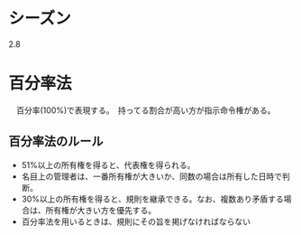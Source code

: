 # シーズン
2.8

# 百分率法
　百分率(100%)で表現する。　持ってる割合が高い方が指示命令権がある。

## 百分率法のルール
- 51%以上の所有権を得ると、代表権を得られる。
- 名目上の管理者は、一番所有権が大きいか、同数の場合は所有した日時で判断。
- 30%以上の所有権を得ると、規則を継承できる。なお、複数あり矛盾する場合は、所有権が大きい方を優先する。
- 百分率法を用いるときは、規則にその旨を掲げなければならない
